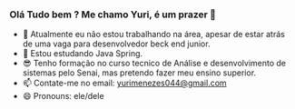 ### Olá Tudo bem ? Me chamo Yuri, é um prazer 👋

- 🔭 Atualmente eu não estou trabalhando na área, apesar de estar atrás de uma vaga para desenvolvedor beck end junior.
- 🌱 Estou estudando Java Spring.
- 😎 Tenho formação no curso tecnico de Análise e desenvolvimento de sistemas pelo Senai, mas pretendo fazer meu ensino superior.
- 📫 Contate-me no email: yurimenezes044@gmail.com
- 😄 Pronouns: ele/dele


